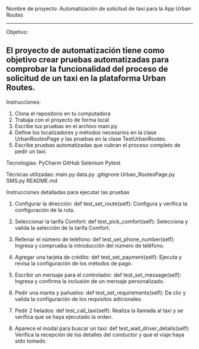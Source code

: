 
Nombre de proyecto: Automatización de solicitud de taxi 
                    para la App Urban Routes
                  
-------------------------------------------------------------------------------------------------------------------------------------------------------

Objetivo:

El proyecto de automatización tiene como objetivo crear pruebas automatizadas para 
comprobar la funcionalidad del proceso de solicitud de un taxi en la plataforma Urban Routes.
-------------------------------------------------------------------------------------------------------------------------------------------------------

Instrucciones:
1. Clona el repositorio en tu computadora
2. Trabaja con el proyecto de forma local
3. Escribe tus pruebas en el archivo main.py
4. Define los localizadores y métodos necesarios en la clase UrbanRoutesPage y 
las pruebas en la clase TestUrbanRoutes.
5. Escribe pruebas automatizadas que cubran el proceso completo de pedir un taxi.


Tecnologías:
PyCharm
GitHub
Selenium
Pytest

Técnicas utilizadas:
main.py
data.py
.gitignore
Urban_RoutesPage.py
SMS.py
README.md

Instrucciones detalladas para ejecutar las pruebas

1. Configurar la dirección: def test_set_route(self): 
Configura y verifica la configuración de la ruta.

2. Seleccionar la tarifa Comfort: def test_pick_comfort(self): 
Selecciona y valida la selección de la tarifa Comfort.

3. Rellenar el número de teléfono: def test_set_phone_number(self): 
Ingresa y comprueba la introducción del número de teléfono.

4. Agregar una tarjeta de crédito: def test_set_payment(self): 
Ejecuta y revisa la configuración de los métodos de pago.

5. Escribir un mensaje para el controlador: def test_set_message(self):
Ingresa y confirma la inclusión de un mensaje personalizado.

6. Pedir una manta y pañuelos: def test_set_requirements(self): 
Da clic y valida la configuración de los requisitos adicionales.

7. Pedir 2 helados: def test_call_taxi(self): 
Realiza la llamada al taxi y se verifica que se haya ejecutado la orden.

8. Aparece el modal para buscar un taxi: def test_wait_driver_details(self): 
Verifica la recepción de los detalles del conductor y que el viaje haya sido tomado.


